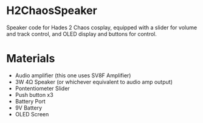 # H2ChaosSpeaker
Speaker code for Hades 2 Chaos cosplay, equipped with a slider for volume and track control, and OLED display and buttons for control.

# Materials
- Audio amplifier (this one uses SV8F Amplifier)
- 3W 4Ω Speaker (or whichever equivalent to audio amp output)
- Pontentiometer Slider
- Push button x3
- Battery Port
- 9V Battery
- OLED Screen
